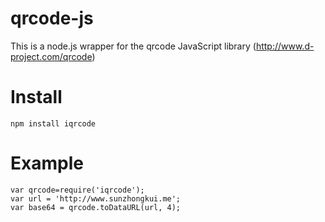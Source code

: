 
qrcode-js
========

This is a node.js wrapper for the qrcode JavaScript library (http://www.d-project.com/qrcode)

Install
========

`npm install iqrcode`
 
Example
========

    var qrcode=require('iqrcode');
    var url = 'http://www.sunzhongkui.me';
    var base64 = qrcode.toDataURL(url, 4);
